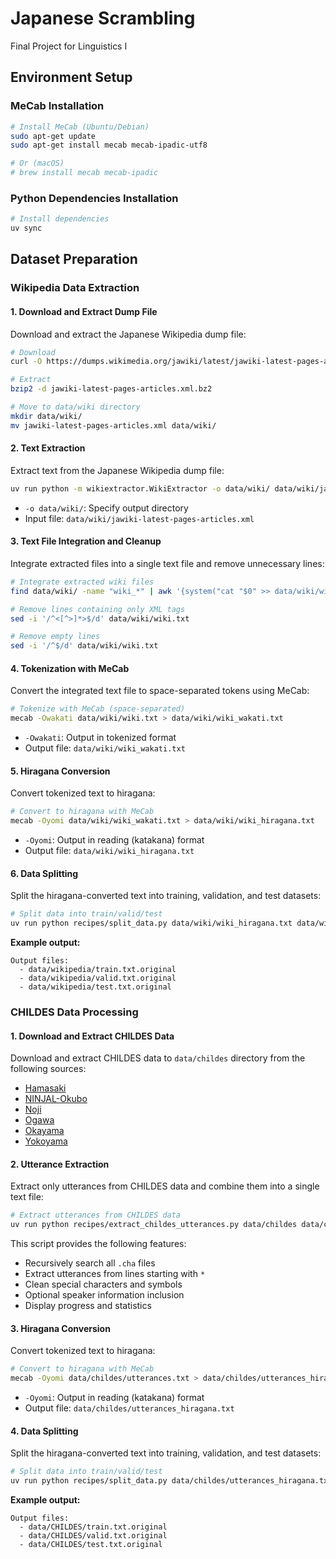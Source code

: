# Japanese Scrambling
Final Project for Linguistics I

## Environment Setup

### MeCab Installation

```bash
# Install MeCab (Ubuntu/Debian)
sudo apt-get update
sudo apt-get install mecab mecab-ipadic-utf8

# Or (macOS)
# brew install mecab mecab-ipadic
```

### Python Dependencies Installation

```bash
# Install dependencies
uv sync
```

## Dataset Preparation

### Wikipedia Data Extraction

#### 1. Download and Extract Dump File

Download and extract the Japanese Wikipedia dump file:

```bash
# Download
curl -O https://dumps.wikimedia.org/jawiki/latest/jawiki-latest-pages-articles.xml.bz2

# Extract
bzip2 -d jawiki-latest-pages-articles.xml.bz2

# Move to data/wiki directory
mkdir data/wiki/
mv jawiki-latest-pages-articles.xml data/wiki/
```

#### 2. Text Extraction

Extract text from the Japanese Wikipedia dump file:

```bash
uv run python -m wikiextractor.WikiExtractor -o data/wiki/ data/wiki/jawiki-latest-pages-articles.xml
```

- `-o data/wiki/`: Specify output directory
- Input file: `data/wiki/jawiki-latest-pages-articles.xml`

#### 3. Text File Integration and Cleanup

Integrate extracted files into a single text file and remove unnecessary lines:

```bash
# Integrate extracted wiki files
find data/wiki/ -name "wiki_*" | awk '{system("cat "$0" >> data/wiki/wiki.txt")}'

# Remove lines containing only XML tags
sed -i '/^<[^>]*>$/d' data/wiki/wiki.txt

# Remove empty lines
sed -i '/^$/d' data/wiki/wiki.txt
```

#### 4. Tokenization with MeCab

Convert the integrated text file to space-separated tokens using MeCab:

```bash
# Tokenize with MeCab (space-separated)
mecab -Owakati data/wiki/wiki.txt > data/wiki/wiki_wakati.txt
```

- `-Owakati`: Output in tokenized format
- Output file: `data/wiki/wiki_wakati.txt`

#### 5. Hiragana Conversion

Convert tokenized text to hiragana:

```bash
# Convert to hiragana with MeCab
mecab -Oyomi data/wiki/wiki_wakati.txt > data/wiki/wiki_hiragana.txt
```

- `-Oyomi`: Output in reading (katakana) format
- Output file: `data/wiki/wiki_hiragana.txt`

#### 6. Data Splitting

Split the hiragana-converted text into training, validation, and test datasets:

```bash
# Split data into train/valid/test
uv run python recipes/split_data.py data/wiki/wiki_hiragana.txt data/wikipedia
```

**Example output:**
```
Output files:
  - data/wikipedia/train.txt.original
  - data/wikipedia/valid.txt.original
  - data/wikipedia/test.txt.original
```

### CHILDES Data Processing

#### 1. Download and Extract CHILDES Data

Download and extract CHILDES data to `data/childes` directory from the following sources:

- [Hamasaki](https://talkbank.org/childes/access/Japanese/Hamasaki.html)
- [NINJAL-Okubo](https://talkbank.org/childes/access/Japanese/NINJAL-Okubo.html)
- [Noji](https://talkbank.org/childes/access/Japanese/Noji.html)
- [Ogawa](https://talkbank.org/childes/access/Japanese/Ogawa.html)
- [Okayama](https://talkbank.org/childes/access/Japanese/Okayama.html)
- [Yokoyama](https://talkbank.org/childes/access/Japanese/Yokoyama.html)

#### 2. Utterance Extraction

Extract only utterances from CHILDES data and combine them into a single text file:

```bash
# Extract utterances from CHILDES data
uv run python recipes/extract_childes_utterances.py data/childes data/childes_utterances.txt
```

This script provides the following features:
- Recursively search all `.cha` files
- Extract utterances from lines starting with `*`
- Clean special characters and symbols
- Optional speaker information inclusion
- Display progress and statistics

#### 3. Hiragana Conversion

Convert tokenized text to hiragana:

```bash
# Convert to hiragana with MeCab
mecab -Oyomi data/childes/utterances.txt > data/childes/utterances_hiragana.txt
```

- `-Oyomi`: Output in reading (katakana) format
- Output file: `data/childes/utterances_hiragana.txt`

#### 4. Data Splitting

Split the hiragana-converted text into training, validation, and test datasets:

```bash
# Split data into train/valid/test
uv run python recipes/split_data.py data/childes/utterances_hiragana.txt data/CHILDES
```

**Example output:**
```
Output files:
  - data/CHILDES/train.txt.original
  - data/CHILDES/valid.txt.original
  - data/CHILDES/test.txt.original
```
